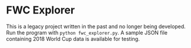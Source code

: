 # FWC Explorer

This is a legacy project written in the past and no longer being developed. Run the program with `python fwc_explorer.py`. A sample JSON file containing 2018 World Cup data is available for testing.
